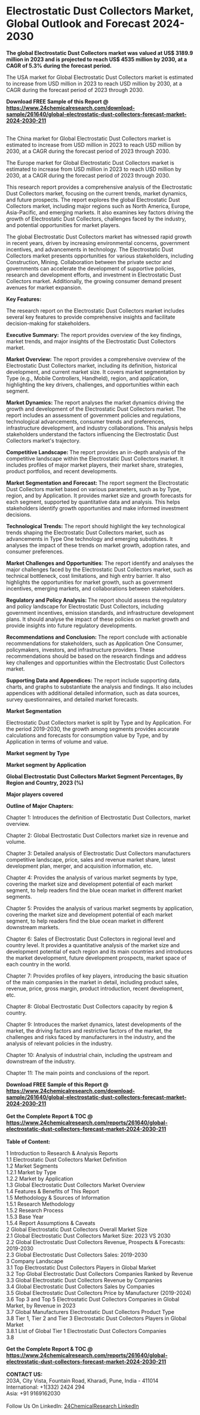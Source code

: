<h1>Electrostatic Dust Collectors Market, Global Outlook and Forecast 2024-2030</h1><p><strong>The global Electrostatic Dust Collectors market was valued at US$ 3189.9 million in 2023 and is projected to reach US$ 4535 million by 2030, at a CAGR of 5.3% during the forecast period.</strong></p><p>
</p><p>The USA market for Global Electrostatic Dust Collectors market is estimated to increase from USD million in 2023 to reach USD million by 2030, at a CAGR during the forecast period of 2023 through 2030.</p><div><b>Download FREE Sample of this Report @ 
            <a href="https://www.24chemicalresearch.com/download-sample/261640/global-electrostatic-dust-collectors-forecast-market-2024-2030-211">
            https://www.24chemicalresearch.com/download-sample/261640/global-electrostatic-dust-collectors-forecast-market-2024-2030-211</a></b></div><br><p>
</p><p>The China market for Global Electrostatic Dust Collectors market is estimated to increase from USD million in 2023 to reach USD million by 2030, at a CAGR during the forecast period of 2023 through 2030.</p><p>
</p><p>The Europe market for Global Electrostatic Dust Collectors market is estimated to increase from USD million in 2023 to reach USD million by 2030, at a CAGR during the forecast period of 2023 through 2030.</p><p>
</p><p>This research report provides a comprehensive analysis of the Electrostatic Dust Collectors market, focusing on the current trends, market dynamics, and future prospects. The report explores the global Electrostatic Dust Collectors market, including major regions such as North America, Europe, Asia-Pacific, and emerging markets. It also examines key factors driving the growth of Electrostatic Dust Collectors, challenges faced by the industry, and potential opportunities for market players.</p><p>
</p><p>The global Electrostatic Dust Collectors market has witnessed rapid growth in recent years, driven by increasing environmental concerns, government incentives, and advancements in technology. The Electrostatic Dust Collectors market presents opportunities for various stakeholders, including Construction, Mining. Collaboration between the private sector and governments can accelerate the development of supportive policies, research and development efforts, and investment in Electrostatic Dust Collectors market. Additionally, the growing consumer demand present avenues for market expansion.</p><p>
<strong>Key Features:</strong></p><p>
The research report on the Electrostatic Dust Collectors market includes several key features to provide comprehensive insights and facilitate decision-making for stakeholders.</p><p>
<strong>Executive Summary:</strong> The report provides overview of the key findings, market trends, and major insights of the Electrostatic Dust Collectors market.</p><p>
<strong>Market Overview:</strong> The report provides a comprehensive overview of the Electrostatic Dust Collectors market, including its definition, historical development, and current market size. It covers market segmentation by Type (e.g., Mobile Controllers, Handheld), region, and application, highlighting the key drivers, challenges, and opportunities within each segment.</p><p>
<strong>Market Dynamics: </strong>The report analyses the market dynamics driving the growth and development of the Electrostatic Dust Collectors market. The report includes an assessment of government policies and regulations, technological advancements, consumer trends and preferences, infrastructure development, and industry collaborations. This analysis helps stakeholders understand the factors influencing the Electrostatic Dust Collectors market's trajectory.</p><p>
<strong>Competitive Landscape: </strong>The report provides an in-depth analysis of the competitive landscape within the Electrostatic Dust Collectors market. It includes profiles of major market players, their market share, strategies, product portfolios, and recent developments.</p><p>
<strong>Market Segmentation and Forecast: </strong>The report segment the Electrostatic Dust Collectors market based on various parameters, such as by Type, region, and by Application. It provides market size and growth forecasts for each segment, supported by quantitative data and analysis. This helps stakeholders identify growth opportunities and make informed investment decisions.</p><p>
<strong>Technological Trends:</strong> The report should highlight the key technological trends shaping the Electrostatic Dust Collectors market, such as advancements in Type One technology and emerging substitutes. It analyses the impact of these trends on market growth, adoption rates, and consumer preferences.</p><p>
<strong>Market Challenges and Opportunities</strong>: The report identify and analyses the major challenges faced by the Electrostatic Dust Collectors market, such as technical bottleneck, cost limitations, and high entry barrier. It also highlights the opportunities for market growth, such as government incentives, emerging markets, and collaborations between stakeholders.</p><p>
<strong>Regulatory and Policy Analysis: </strong>The report should assess the regulatory and policy landscape for Electrostatic Dust Collectors, including government incentives, emission standards, and infrastructure development plans. It should analyse the impact of these policies on market growth and provide insights into future regulatory developments.</p><p>
<strong>Recommendations and Conclusion:</strong> The report conclude with actionable recommendations for stakeholders, such as Application One Consumer, policymakers, investors, and infrastructure providers. These recommendations should be based on the research findings and address key challenges and opportunities within the Electrostatic Dust Collectors market.</p><p>
<strong>Supporting Data and Appendices: </strong>The report include supporting data, charts, and graphs to substantiate the analysis and findings. It also includes appendices with additional detailed information, such as data sources, survey questionnaires, and detailed market forecasts.</p><p>
<strong>Market Segmentation</strong></p><p>
Electrostatic Dust Collectors market is split by Type and by Application. For the period 2019-2030, the growth among segments provides accurate calculations and forecasts for consumption value by Type, and by Application in terms of volume and value.</p><p>
</p><p></p><p>
<strong>Market segment by Type</strong></p><p>
</p><p>
</p><p><strong>Market segment by Application</strong></p><p>
</p><p>
</p><p><strong>Global Electrostatic Dust Collectors Market Segment Percentages, By Region and Country, 2023 (%)</strong></p><p>
</p><p>
</p><p></p><p>
<strong>Major players covered</strong></p><p>
</p><p>
</p><p><strong>Outline of Major Chapters:</strong></p><p>
Chapter 1: Introduces the definition of Electrostatic Dust Collectors, market overview.</p><p>
Chapter 2: Global Electrostatic Dust Collectors market size in revenue and volume.</p><p>
Chapter 3: Detailed analysis of Electrostatic Dust Collectors manufacturers competitive landscape, price, sales and revenue market share, latest development plan, merger, and acquisition information, etc.</p><p>
Chapter 4: Provides the analysis of various market segments by type, covering the market size and development potential of each market segment, to help readers find the blue ocean market in different market segments.</p><p>
Chapter 5: Provides the analysis of various market segments by application, covering the market size and development potential of each market segment, to help readers find the blue ocean market in different downstream markets.</p><p>
Chapter 6: Sales of Electrostatic Dust Collectors in regional level and country level. It provides a quantitative analysis of the market size and development potential of each region and its main countries and introduces the market development, future development prospects, market space of each country in the world.</p><p>
Chapter 7: Provides profiles of key players, introducing the basic situation of the main companies in the market in detail, including product sales, revenue, price, gross margin, product introduction, recent development, etc.</p><p>
Chapter 8: Global Electrostatic Dust Collectors capacity by region &amp; country.</p><p>
Chapter 9: Introduces the market dynamics, latest developments of the market, the driving factors and restrictive factors of the market, the challenges and risks faced by manufacturers in the industry, and the analysis of relevant policies in the industry.</p><p>
Chapter 10: Analysis of industrial chain, including the upstream and downstream of the industry.</p><p>
Chapter 11: The main points and conclusions of the report.</p><div><b>Download FREE Sample of this Report @ 
            <a href="https://www.24chemicalresearch.com/download-sample/261640/global-electrostatic-dust-collectors-forecast-market-2024-2030-211">
            https://www.24chemicalresearch.com/download-sample/261640/global-electrostatic-dust-collectors-forecast-market-2024-2030-211</a></b></div><br><div><b>Get the Complete Report & TOC @ 
            <a href="https://www.24chemicalresearch.com/reports/261640/global-electrostatic-dust-collectors-forecast-market-2024-2030-211">
            https://www.24chemicalresearch.com/reports/261640/global-electrostatic-dust-collectors-forecast-market-2024-2030-211</a></b></div><br>
            <b>Table of Content:</b><p>1 Introduction to Research & Analysis Reports<br />
    1.1 Electrostatic Dust Collectors Market Definition<br />
    1.2 Market Segments<br />
        1.2.1 Market by Type<br />
        1.2.2 Market by Application<br />
    1.3 Global Electrostatic Dust Collectors Market Overview<br />
    1.4 Features & Benefits of This Report<br />
    1.5 Methodology & Sources of Information<br />
        1.5.1 Research Methodology<br />
        1.5.2 Research Process<br />
        1.5.3 Base Year<br />
        1.5.4 Report Assumptions & Caveats<br />
2 Global Electrostatic Dust Collectors Overall Market Size<br />
    2.1 Global Electrostatic Dust Collectors Market Size: 2023 VS 2030<br />
    2.2 Global Electrostatic Dust Collectors Revenue, Prospects & Forecasts: 2019-2030<br />
    2.3 Global Electrostatic Dust Collectors Sales: 2019-2030<br />
3 Company Landscape<br />
    3.1 Top Electrostatic Dust Collectors Players in Global Market<br />
    3.2 Top Global Electrostatic Dust Collectors Companies Ranked by Revenue<br />
    3.3 Global Electrostatic Dust Collectors Revenue by Companies<br />
    3.4 Global Electrostatic Dust Collectors Sales by Companies<br />
    3.5 Global Electrostatic Dust Collectors Price by Manufacturer (2019-2024)<br />
    3.6 Top 3 and Top 5 Electrostatic Dust Collectors Companies in Global Market, by Revenue in 2023<br />
    3.7 Global Manufacturers Electrostatic Dust Collectors Product Type<br />
    3.8 Tier 1, Tier 2 and Tier 3 Electrostatic Dust Collectors Players in Global Market<br />
        3.8.1 List of Global Tier 1 Electrostatic Dust Collectors Companies<br />
        3.8</p><div><b>Get the Complete Report & TOC @ 
            <a href="https://www.24chemicalresearch.com/reports/261640/global-electrostatic-dust-collectors-forecast-market-2024-2030-211">
            https://www.24chemicalresearch.com/reports/261640/global-electrostatic-dust-collectors-forecast-market-2024-2030-211</a></b></div><br><b>CONTACT US:</b><br>
            203A, City Vista, Fountain Road, Kharadi, Pune, India - 411014<br>
            International: +1(332) 2424 294<br>
            Asia: +91 9169162030 <br><br>
            Follow Us On LinkedIn: <a href="https://www.linkedin.com/company/24chemicalresearch/">24ChemicalResearch LinkedIn</a>